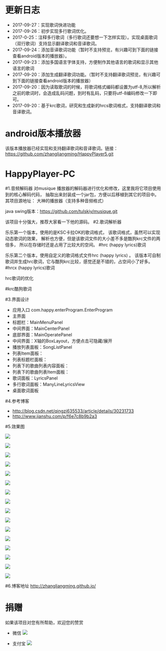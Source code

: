 # 更新日志 #
- 2017-09-27：实现歌词快进功能
- 2017-09-26：初步实现多行歌词优化。
- 2017-0-25：注释多行歌词（多行歌词还要想一下怎样实现）。实现桌面歌词（双行歌词）支持显示翻译歌词和音译歌词。
- 2017-09-24：添加音译歌词功能（暂时不支持预览，有兴趣可到下面的链接查看android版本的播放器）。
- 2017-09-23：添加多国语言字体支持，方便制作其他语言的歌词和显示其他语言的歌词
- 2017-09-20：添加生成翻译歌词功能。（暂时不支持翻译歌词预览，有兴趣可到下面的链接查看android版本的播放器）
- 2017-09-20：因为读取歌词的时候，将歌词格式编码都设置为utf-8,所以解析之前的歌词时，会造成乱码问题，到时有乱码，只要将utf-8编码修改一下即可。
- 2017-09-20：基于krc歌词，研究和生成新的hrcs歌词格式，支持翻译歌词和音译歌词。
# android版本播放器 #
该版本播放器已经实现和支持翻译歌词和音译歌词。链接：https://github.com/zhangliangming/HappyPlayer5.git

# HappyPlayer-PC
#1.音频解码器
  对musique 播放器的解码器进行优化和修改，这里我将它项目使用到的核心解码代码，
  抽取出来封装成一个jar包，方便以后移植到其它的项目中。
  其项目源地址：
大神的播放器（支持多种音频格式）

java swing版本：https://github.com/tulskiy/musique.git

  该项目十分强大，推荐大家看一下他的源码。
#2.歌词解析器

乐乐第一个版本，使用的是KSC卡拉OK的歌词格式，
该歌词格式，虽然可以实现动态歌词的效果，
解析也方便，但是该歌词文件的大小差不多是酷狗krc文件的两倍多，
所以在存储时还是占用了比较大的空间。
#hrc (happy lyrics)歌词

乐乐第二个版本，使用自定义的歌词格式文件hrc (happy lyrics) 。
该版本可自制歌词并生成hrc歌词，它与酷狗krc比较，感觉还是不错的，占空间小了好多。
#hrcx (happy lyrics)歌词

hrc歌词的优化

#krc酷狗歌词


#3.界面设计
- 应用入口
com.happy.enterProgram.EnterProgram
- 主界面
- 标题栏：MainMenuPanel
- 中间界面：MainCenterPanel
- 底部界面：MainOperatePanel
- 中间界面：X轴的BoxLayout，方便点击可隐藏/展开
- 播放列表面板：SongListPanel
- 列表Item面板：
- 列表标题栏面板：
- 列表下的歌曲列表内容面板：
- 列表下的歌曲列表Item面板：
- 歌词面板：LyricsPanel
- 多行歌词面板：ManyLineLyricsView
- 桌面歌词面板

#4.参考博客


- http://blog.csdn.net/qingzi635533/article/details/30231733
- http://www.jianshu.com/p/f6e7c8b9b2a3


#5.效果图

![](https://i.imgur.com/DJDEWqE.png)

![](https://i.imgur.com/gDaRzC2.png)

![](https://i.imgur.com/O4vXBwA.png)

![](https://i.imgur.com/7JB4bnp.png)

![](https://i.imgur.com/D0GFqAT.png)

![](https://i.imgur.com/O8fcpQP.png)

![](http://i.imgur.com/KehXwfn.jpg)

![](http://i.imgur.com/N1QDJoE.jpg)

![](https://i.imgur.com/5DqmxSg.png)

![](https://i.imgur.com/Ca3PZnB.png)

![](https://i.imgur.com/3ngktqS.png)

![](https://i.imgur.com/N4H0mrw.png)

![](https://i.imgur.com/XUPYjpe.png)

![](https://i.imgur.com/qq2psvM.png)

![](https://i.imgur.com/ObVuEp7.png)

![](https://i.imgur.com/Hr7NtgA.png)


#6.博客地址
http://zhangliangming.github.io/

# 捐赠 #
如果该项目对您有所帮助，欢迎您的赞赏

- 微信
![](https://i.imgur.com/e3hERHh.png)

- 支付宝
![](https://i.imgur.com/29AcEPA.png)
